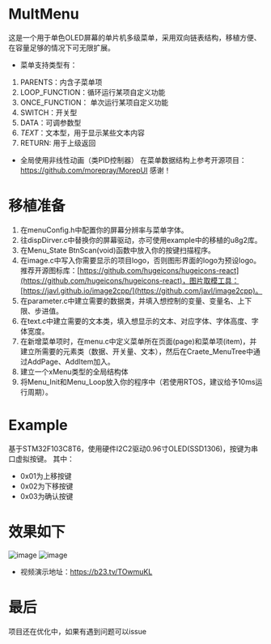 # MultMenu
这是一个用于单色OLED屏幕的单片机多级菜单，采用双向链表结构，移植方便、在容量足够的情况下可无限扩展。
- 菜单支持类型有：
1. PARENTS：内含子菜单项
2. LOOP_FUNCTION：循环运行某项自定义功能
3. ONCE_FUNCTION： 单次运行某项自定义功能
4. SWITCH：开关型
5. DATA：可调参数型
6. _TEXT_：文本型，用于显示某些文本内容
7. RETURN: 用于上级返回
- 全局使用非线性动画（类PID控制器）
在菜单数据结构上参考开源项目：https://github.com/morepray/MorepUI  感谢！
# 移植准备
1. 在menuConfig.h中配置你的屏幕分辨率与菜单字体。
2. 往dispDirver.c中替换你的屏幕驱动，亦可使用example中的移植的u8g2库。
3. 在Menu_State BtnScan(void)函数中放入你的按键扫描程序。
4. 在image.c中写入你需要显示的项目logo，否则图形界面的logo为预设logo。推荐开源图标库：[https://github.com/hugeicons/hugeicons-react](https://github.com/hugeicons/hugeicons-react)，图片取模工具：[https://javl.github.io/image2cpp/](https://github.com/javl/image2cpp)。
5. 在parameter.c中建立需要的数据类，并填入想控制的变量、变量名、上下限、步进值。
6. 在text.c中建立需要的文本类，填入想显示的文本、对应字体、字体高度、字体宽度。
7. 在新增菜单项时，在menu.c中定义菜单所在页面(page)和菜单项(item)，并建立所需要的元素类（数据、开关量、文本），然后在Craete_MenuTree中通过AddPage、AddItem加入。
8. 建立一个xMenu类型的全局结构体
9. 将Menu_Init和Menu_Loop放入你的程序中（若使用RTOS，建议给予10ms运行周期）。
# Example
基于STM32F103C8T6，使用硬件I2C2驱动0.96寸OLED(SSD1306)，按键为串口虚拟按键。
其中：
- 0x01为上移按键
- 0x02为下移按键
- 0x03为确认按键
# 效果如下
![image](https://github.com/JFeng-Z/MultMenu/blob/master/Image/img1.png)
![image](https://github.com/JFeng-Z/MultMenu/blob/master/Image/img2.png)
- 视频演示地址：https://b23.tv/TOwmuKL
# 最后
项目还在优化中，如果有遇到问题可以issue